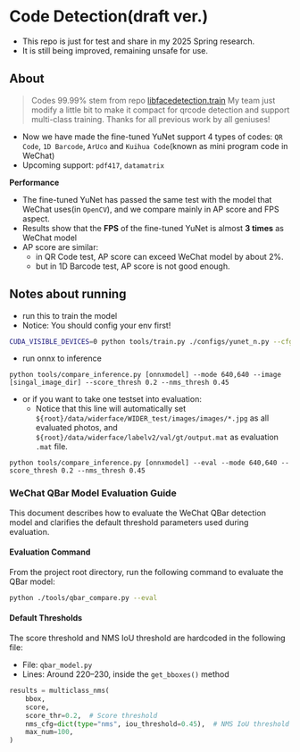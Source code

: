 # Code Detection(draft ver.)

- This repo is just for test and share in my 2025 Spring research.
- It is still being improved, remaining unsafe for use.

## About

> Codes 99.99% stem from repo [libfacedetection.train](https://github.com/ShiqiYu/libfacedetection.train)
> My team just modify a little bit to make it compact for qrcode detection and support multi-class training.
> Thanks for all previous work by all geniuses!

- Now we have made the fine-tuned YuNet support 4 types of codes: `QR Code`, `1D Barcode`, `ArUco` and `Kuihua Code`(known as mini program code in WeChat)
- Upcoming support: `pdf417`, `datamatrix`

**Performance**

- The fine-tuned YuNet has passed the same test with the model that WeChat uses(in `OpenCV`), and we compare mainly in AP score and FPS aspect.
- Results show that the **FPS** of the fine-tuned YuNet is almost **3 times** as WeChat model
- AP score are similar:
    - in QR Code test, AP score can exceed WeChat model by about 2%.
    - but in 1D Barcode test, AP score is not good enough.

## Notes about running

- run this to train the model
- Notice: You should config your env first!

```sh
CUDA_VISIBLE_DEVICES=0 python tools/train.py ./configs/yunet_n.py --cfg-options runner.max_epochs=1
```


- run onnx to inference

```
python tools/compare_inference.py [onnxmodel] --mode 640,640 --image [singal_image_dir] --score_thresh 0.2 --nms_thresh 0.45
```

- or if you want to take one testset into evaluation:
    - Notice that this line will automatically set `${root}/data/widerface/WIDER_test/images/images/*.jpg` as all evaluated photos, and `${root}/data/widerface/labelv2/val/gt/output.mat` as evaluation `.mat` file.

```
python tools/compare_inference.py [onnxmodel] --eval --mode 640,640 --score_thresh 0.2 --nms_thresh 0.45
```




### WeChat QBar Model Evaluation Guide

This document describes how to evaluate the WeChat QBar detection model and clarifies the default threshold parameters used during evaluation.

#### Evaluation Command

From the project root directory, run the following command to evaluate the QBar model:

```bash
python ./tools/qbar_compare.py --eval
```

#### Default Thresholds

The score threshold and NMS IoU threshold are hardcoded in the following file:

- File: `qbar_model.py`
- Lines: Around 220–230, inside the `get_bboxes()` method

```python
results = multiclass_nms(
    bbox,
    score,
    score_thr=0.2,  # Score threshold
    nms_cfg=dict(type="nms", iou_threshold=0.45),  # NMS IoU threshold
    max_num=100,
)
```


